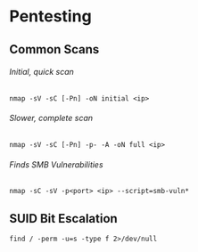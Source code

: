 # Pentesting

## Common Scans

###### Initial, quick scan

`nmap -sV -sC [-Pn] -oN initial <ip>`

###### Slower, complete scan

`nmap -sV -sC [-Pn] -p- -A -oN full <ip>`

###### Finds SMB Vulnerabilities

`nmap -sC -sV -p<port> <ip> --script=smb-vuln*`

## SUID Bit Escalation

`find / -perm -u=s -type f 2>/dev/null`

